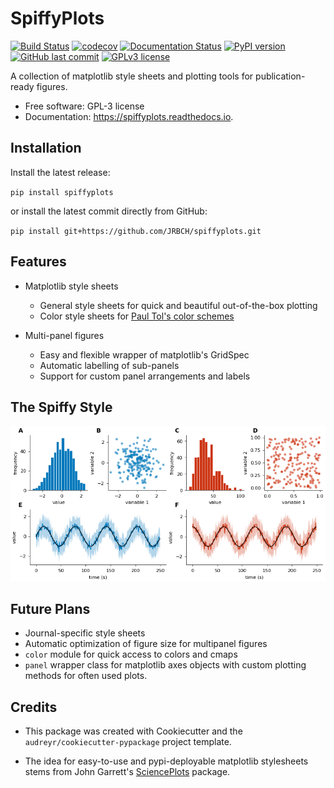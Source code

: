 # SpiffyPlots

[![Build Status](https://travis-ci.com/JRBCH/spiffyplots.svg?token=i92PyxWJ7xxe45sHGGQE&branch=master)](https://travis-ci.com/JRBCH/spiffyplots)
[![codecov](https://codecov.io/gh/JRBCH/spiffyplots/branch/master/graph/badge.svg)](https://codecov.io/gh/JRBCH/spiffyplots)
[![Documentation Status](https://readthedocs.org/projects/spiffyplots/badge/?version=latest)](https://spiffyplots.readthedocs.io/en/latest/?badge=latest)
[![PyPI version](https://badge.fury.io/py/spiffyplots.svg)](https://badge.fury.io/py/spiffyplots)
[![GitHub last commit](https://img.shields.io/github/last-commit/google/skia.svg?style=flat)]()
[![GPLv3 license](https://img.shields.io/badge/License-GPLv3-blue.svg)](http://perso.crans.org/besson/LICENSE.html)

A collection of matplotlib style sheets and plotting tools for publication-ready figures.

* Free software: GPL-3 license
* Documentation: https://spiffyplots.readthedocs.io.

## Installation

Install the latest release:

`pip install spiffyplots`

or install the latest commit directly from GitHub:

`pip install git+https://github.com/JRBCH/spiffyplots.git`


## Features

* Matplotlib style sheets
    * General style sheets for quick and beautiful out-of-the-box plotting
    * Color style sheets for [Paul Tol's color schemes](https://personal.sron.nl/~pault/)

* Multi-panel figures
    * Easy and flexible wrapper of matplotlib's GridSpec
    * Automatic labelling of sub-panels
    * Support for custom panel arrangements and labels

## The Spiffy Style

![Spiffy style example](examples/multipanel_spiffy.png)


## Future Plans

* Journal-specific style sheets
* Automatic optimization of figure size for multipanel figures
* `color` module for quick access to colors and cmaps
* `panel` wrapper class for matplotlib axes objects with custom plotting methods for often used plots.

## Credits

 * This package was created with Cookiecutter and the `audreyr/cookiecutter-pypackage` project template.

 * The idea for easy-to-use and pypi-deployable matplotlib stylesheets stems from John Garrett's
 [SciencePlots](https://github.com/garrettj403/SciencePlots) package.
